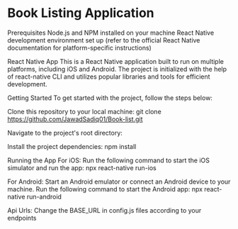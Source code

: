 # Book Listing Application

Prerequisites
  Node.js and NPM installed on your machine
  React Native development environment set up (refer to the official React Native documentation for platform-specific instructions)

React Native App
  This is a React Native application built to run on multiple platforms, including iOS and Android. The project is initialized with the help of react-native CLI and utilizes popular libraries and tools for efficient development.

Getting Started
  To get started with the project, follow the steps below:

Clone this repository to your local machine:
  git clone https://github.com/JawadSadiq01/Book-list.git

Navigate to the project's root directory:

Install the project dependencies:
  npm install

Running the App
  For iOS:
    Run the following command to start the iOS simulator and run the app:
    npx react-native run-ios

  For Android:
  Start an Android emulator or connect an Android device to your machine.
    Run the following command to start the Android app:
    npx react-native run-android

Api Urls:
  Change the BASE_URL in config.js files according to your endpoints 